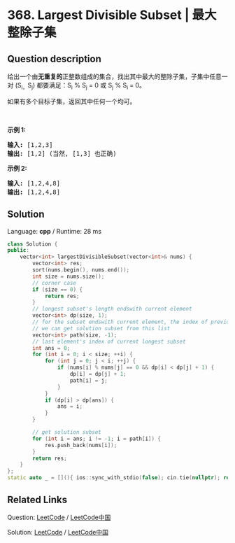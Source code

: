 # 368. Largest Divisible Subset | 最大整除子集

## Question description

<!--If you want to use the English description, use <p>Given a set of <b>distinct</b> positive integers, find the largest subset such that every pair (S<sub>i</sub>, S<sub>j</sub>) of elements in this subset satisfies:</p>

<p>S<sub>i</sub> % S<sub>j</sub> = 0 or S<sub>j</sub> % S<sub>i</sub> = 0.</p>

<p>If there are multiple solutions, return any subset is fine.</p>

<p><strong>Example 1:</strong></p>

<div>
<pre>
<strong>Input: </strong><span id="example-input-1-1">[1,2,3]</span>
<strong>Output: </strong><span id="example-output-1">[1,2] </span>(of course, [1,3] will also be ok)
</pre>

<div>
<p><strong>Example 2:</strong></p>

<pre>
<strong>Input: </strong><span id="example-input-2-1">[1,2,4,8]</span>
<strong>Output: </strong><span id="example-output-2">[1,2,4,8]</span>
</pre>
</div>
</div> instead-->
<p>给出一个由<strong>无重复的</strong>正整数组成的集合，找出其中最大的整除子集，子集中任意一对 (S<sub>i，</sub>S<sub>j</sub>) 都要满足：S<sub>i</sub> % S<sub>j</sub> = 0 或 S<sub>j</sub> % S<sub>i</sub> = 0。</p>

<p>如果有多个目标子集，返回其中任何一个均可。</p>

<p>&nbsp;</p>

<p><strong>示例 1:</strong></p>

<pre><strong>输入:</strong> [1,2,3]
<strong>输出:</strong> [1,2] (当然, [1,3] 也正确)
</pre>

<p><strong>示例 2:</strong></p>

<pre><strong>输入:</strong> [1,2,4,8]
<strong>输出:</strong> [1,2,4,8]
</pre>




## Solution

Language: **cpp**  /  Runtime: 28 ms

```cpp
class Solution {
public:
    vector<int> largestDivisibleSubset(vector<int>& nums) {
        vector<int> res;
        sort(nums.begin(), nums.end());
        int size = nums.size();
        // corner case
        if (size == 0) {
            return res;
        }
        // longest subset's length endswith current element
        vector<int> dp(size, 1);
        // for the subset endswith current element, the index of previous element
        // we can get solution subset from this list
        vector<int> path(size, -1);
        // last element's index of current longest subset
        int ans = 0;
        for (int i = 0; i < size; ++i) {
            for (int j = 0; j < i; ++j) {
                if (nums[i] % nums[j] == 0 && dp[i] < dp[j] + 1) {
                    dp[i] = dp[j] + 1;
                    path[i] = j;
                }
            }
            if (dp[i] > dp[ans]) {
                ans = i;
            }
        }

        // get solution subset 
        for (int i = ans; i != -1; i = path[i]) {
            res.push_back(nums[i]);
        }
        return res;
    }
};
static auto _ = [](){ ios::sync_with_stdio(false); cin.tie(nullptr); return 0; }();
```



## Related Links

Question: [LeetCode](https://leetcode.com/problems/largest-divisible-subset/description/)  /  [LeetCode中国](https://leetcode-cn.com/problems/largest-divisible-subset/description/)

Solution: [LeetCode](https://leetcode.com/articles/largest-divisible-subset/)  /  [LeetCode中国](https://leetcode-cn.com/articles/largest-divisible-subset/)